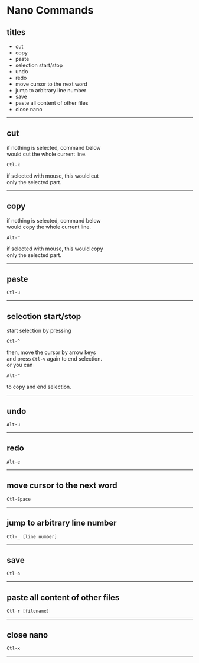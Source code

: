 # Nano Commands


## titles

 * cut  
 * copy    
 * paste  
 * selection start/stop  
 * undo  
 * redo  
 * move cursor to the next word  
 * jump to arbitrary line number  
 * save  
 * paste all content of other files  
 * close nano  




***



## cut
if nothing is selected, command below   
would cut the whole current line.
```
Ctl-k
```
if selected with mouse, this would cut   
only the selected part.



***



## copy
if nothing is selected, command below   
would copy the whole current line.
```
Alt-^
```
if selected with mouse, this would copy  
only the selected part.



***



## paste
```
Ctl-u
``` 



***



## selection start/stop
start selection by pressing
```
Ctl-^
```
then, move the cursor by arrow keys  
and press `Ctl-v` again to end selection.  
or you can  
```
Alt-^
```
to copy and end selection.



***



## undo
```
Alt-u
```



***



## redo
```
Alt-e
```



***



## move cursor to the next word
```
Ctl-Space
```



***



## jump to arbitrary line number
```
Ctl-_ [line number]
```



***



## save
```
Ctl-o
```



***



## paste all content of other files
```
Ctl-r [filename]
```



***



## close nano
```
Ctl-x
```



***



